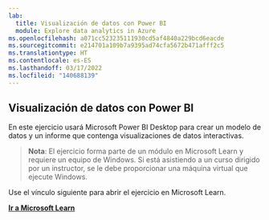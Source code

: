```yaml
---
lab:
  title: Visualización de datos con Power BI
  module: Explore data analytics in Azure
ms.openlocfilehash: a071cc523235111930cd5af4840a229bcd6eacde
ms.sourcegitcommit: e214701a109b7a9395ad74cfa5672b471afff2c5
ms.translationtype: HT
ms.contentlocale: es-ES
ms.lasthandoff: 03/17/2022
ms.locfileid: "140688139"
---
```

## <a name="visualize-data-with-power-bi"></a>Visualización de datos con Power BI

En este ejercicio usará Microsoft Power BI Desktop para crear un modelo de datos y un informe que contenga visualizaciones de datos interactivas.

> **Nota**: El ejercicio forma parte de un módulo en Microsoft Learn y requiere un equipo de Windows. Si está asistiendo a un curso dirigido por un instructor, se le debe proporcionar una máquina virtual que ejecute Windows.

Use el vínculo siguiente para abrir el ejercicio en Microsoft Learn.

**[Ir a Microsoft Learn](https://docs.microsoft.com/learn/modules/explore-fundamentals-data-visualization/5-exercise-power-bi)**
